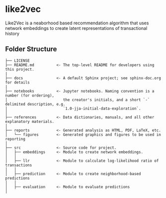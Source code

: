 # like2vec
Like2Vec is a neaborhood based recommendation algorithm that uses network embeddings to create latent representations of transactional history




## Folder Structure
```
├── LICENSE
├── README.md          <- The top-level README for developers using this project.
|
├── docs               <- A default Sphinx project; see sphinx-doc.org for details
|
├── notebooks          <- Jupyter notebooks. Naming convention is a number (for ordering),
│                         the creator's initials, and a short `-` delimited description, e.g.
│                         `1.0-jja-initial-data-exploration`.
│
├── references         <- Data dictionaries, manuals, and all other explanatory materials.
│
├── reports            <- Generated analysis as HTML, PDF, LaTeX, etc.
│   └── figures        <- Generated graphics and figures to be used in reporting
│
├── src                <- Source code for project.
│   ├── embeddings     <- Module to create network embeddings.
│   │
│   ├── llr            <- Module to calculate log-likelihood ratio of transactions
│   │
│   ├── prediction     <- Module to create neighborhood-based predictions
│   │   
│   ├── evaluation     <- Module to evaluate predictions
│       
```
